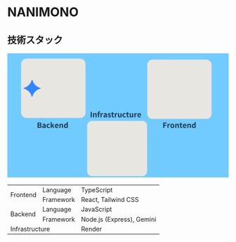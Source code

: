 # NANIMONO


## 技術スタック
![Tech Stack Image](./public/tech-stack.svg)

<table>
    <tr>
        <td rowspan="2">
            Frontend
        </td>
        <td>
            Language
        </td>
        <td>
            TypeScript
        </td>
    </tr>
    <tr>
        <td>
            Framework
        </td>
        <td>
            React, Tailwind CSS
        </td>
    </tr>
    <tr>
        <td rowspan="2">
            Backend
        </td>
        <td>
            Language
        </td>
        <td>
            JavaScript
        </td>
    </tr>
    <tr>
        <td>
            Framework
        </td>
        <td>
            Node.js (Express), Gemini
        </td>
    </tr>
    <tr>
        <td 
        colspan="2"
        >
        Infrastructure
        </td>
        <td>
            Render
        </td>
    </tr>
</table>
